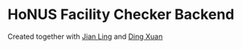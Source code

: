 # HoNUS Facility Checker Backend

Created together with [Jian Ling](https://github.com/char11) and [Ding Xuan](https://github.com/Dxseah)
